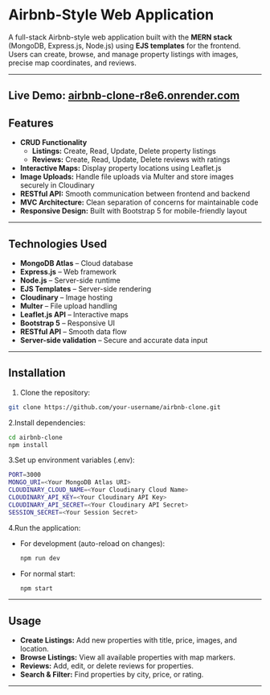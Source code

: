 # Airbnb-Style Web Application

A full-stack Airbnb-style web application built with the **MERN stack** (MongoDB, Express.js, Node.js) using **EJS templates** for the frontend. Users can create, browse, and manage property listings with images, precise map coordinates, and reviews.

---
 **Live Demo:** [airbnb-clone-r8e6.onrender.com](https://airbnb-clone-r8e6.onrender.com)
---

## Features

- **CRUD Functionality**
  - **Listings:** Create, Read, Update, Delete property listings
  - **Reviews:** Create, Read, Update, Delete reviews with ratings
- **Interactive Maps:** Display property locations using Leaflet.js
- **Image Uploads:** Handle file uploads via Multer and store images securely in Cloudinary
- **RESTful API:** Smooth communication between frontend and backend
- **MVC Architecture:** Clean separation of concerns for maintainable code
- **Responsive Design:** Built with Bootstrap 5 for mobile-friendly layout

---

## Technologies Used

- **MongoDB Atlas** – Cloud database
- **Express.js** – Web framework
- **Node.js** – Server-side runtime
- **EJS Templates** – Server-side rendering
- **Cloudinary** – Image hosting
- **Multer** – File upload handling
- **Leaflet.js API** – Interactive maps
- **Bootstrap 5** – Responsive UI
- **RESTful API** – Smooth data flow
- **Server-side validation** – Secure and accurate data input

---

## Installation

1. Clone the repository:

```bash
git clone https://github.com/your-username/airbnb-clone.git
```
2.Install dependencies:
```bash
cd airbnb-clone
npm install
```
3.Set up environment variables (.env):
```bash
PORT=3000
MONGO_URI=<Your MongoDB Atlas URI>
CLOUDINARY_CLOUD_NAME=<Your Cloudinary Cloud Name>
CLOUDINARY_API_KEY=<Your Cloudinary API Key>
CLOUDINARY_API_SECRET=<Your Cloudinary API Secret>
SESSION_SECRET=<Your Session Secret>
```
4.Run the application:
- For development (auto-reload on changes):
  ```bash
  npm run dev
  ```
- For normal start:
  ```bash
  npm start
  ```

---
## Usage

- **Create Listings:** Add new properties with title, price, images, and location.
- **Browse Listings:** View all available properties with map markers.
- **Reviews:** Add, edit, or delete reviews for properties.
- **Search & Filter:** Find properties by city, price, or rating.
---
